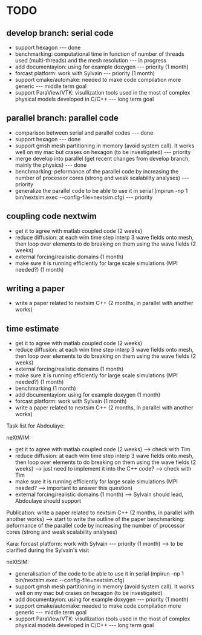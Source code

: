 # TODO #

## develop branch: serial code ##

  * support hexagon --- done
  * benchmarking: computational time in function of number of threads used (multi-threads) and the mesh resolution --- in progress
  * add documentayion: using for example doxygen --- priority (1 month)
  * forcast platform: work with Sylvain --- priority (1 month)
  * support cmake/automake: needed to make code compilation more generic --- middle term goal
  * support ParaView/VTK: visullization tools used in the most of complex physical models developed in C/C++ --- long term goal

## parallel branch: parallel code ##

  * comparison between serial and parallel codes --- done
  * support hexagon --- done
  * support gmsh mesh partitioning in memory (avoid system call). It works well on my mac but crases on hexagon (to be investigated) --- priority
  * merge develop into parallel (get recent changes from develop branch, mainly the physics) --- done
  * benchmarking: peformance of the parallel code by increasing the number of processor cores (strong and weak scalability analyses) --- priority
  * generalize the parallel code to be able to use it in serial (mpirun -np 1 bin/nextsim.exec --config-file=nextsim.cfg) --- priority

## coupling code nextwim ##

  * get it to agree with matlab coupled code (2 weeks)
  * reduce diffusion: at each wim time step interp 3 wave fields onto mesh, then loop over elements to do breaking on them using the wave fields (2 weeks)
  * external forcing/realistic domains (1 month)
  * make sure it is running efficiently for large scale simulations (MPI needed?) (1 month)

## writing a paper ##

  * write a paper related to nextsim C++ (2 months, in parallel with another works)

## time estimate ##

  * get it to agree with matlab coupled code (2 weeks)
  * reduce diffusion: at each wim time step interp 3 wave fields onto mesh, then loop over elements to do breaking on them using the wave fields (2 weeks)
  * external forcing/realistic domains (1 month)
  * make sure it is running efficiently for large scale simulations (MPI needed?) (1 month)
  * benchmarking (1 month)
  * add documentayion: using for example doxygen (1 month)
  * forcast platform: work with Sylvain (1 month)
  * write a paper related to nextsim C++ (2 months, in parallel with another works)

Task list for Abdoulaye:

neXtWIM:
- get it to agree with matlab coupled code (2 weeks) --> check with Tim
- reduce diffusion: at each wim time step interp 3 wave fields onto mesh, then loop over elements to do breaking on them using the wave fields (2 weeks) --> just need to implement it into the C++ code? --> check with Tim
- make sure it is running efficiently for large scale simulations (MPI needed? --> important to answer this question)
- external forcing/realistic domains (1 month) --> Sylvain should lead, Abdoulaye should support

Publication:
write a paper related to nextsim C++ (2 months, in parallel with another works) --> start to write the outline of the paper
benchmarking: peformance of the parallel code by increasing the number of processor cores (strong and weak scalability analyses) 

Kara:
forcast platform: work with Sylvain --- priority (1 month) --> to be clarified during the Sylvain's visit

neXtSIM:
- generalisation of the code to be able to use it in serial (mpirun -np 1 bin/nextsim.exec --config-file=nextsim.cfg)
- support gmsh mesh partitioning in memory (avoid system call). It works well on my mac but crases on hexagon (to be investigated)
- add documentayion: using for example doxygen --- priority (1 month)
- support cmake/automake: needed to make code compilation more generic --- middle term goal
- support ParaView/VTK: visullization tools used in the most of complex physical models developed in C/C++ --- long term goal
 


